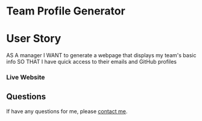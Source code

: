 #  Team Profile Generator

<h1> User Story </h1>
<p>
AS A manager
I WANT to generate a webpage that displays my team's basic info
SO THAT I have quick access to their emails and GitHub profiles
</p>

<h3> Live Website </h3>

## Questions
If have any questions for me, please [contact me](mailto:frankie01marie@yahoo.com).

